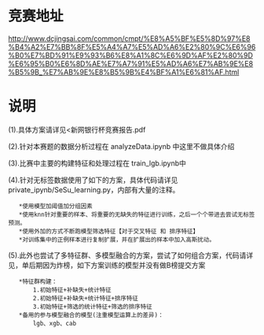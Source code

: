 # 竞赛地址
http://www.dcjingsai.com/common/cmpt/%E8%A5%BF%E5%8D%97%E8%B4%A2%E7%BB%8F%E5%A4%A7%E5%AD%A6%E2%80%9C%E6%96%B0%E7%BD%91%E9%93%B6%E8%A1%8C%E6%9D%AF%E2%80%9D%E6%95%B0%E6%8D%AE%E7%A7%91%E5%AD%A6%E7%AB%9E%E8%B5%9B_%E7%AB%9E%E8%B5%9B%E4%BF%A1%E6%81%AF.html
# 说明
   (1).具体方案请详见<新网银行杯竞赛报告.pdf
   
   (2).针对本赛题的数据分析过程在 analyzeData.ipynb 中这里不做具体介绍
   
   (3).比赛中主要的构建特征和处理过程在 train_lgb.ipynb中
   
   (4).针对无标签数据使用了如下的方案，具体代码请详见 private_ipynb/SeSu_learning.py，内部有大量的注释。
       
       *使用模型加阈值加分组因素   
       *使用knn针对重要的样本、将重要的无缺失的特征进行训练，之后一个个带进去尝试无标签预测。
       *使用外加的方式不断跑模型筛选特征【对于交叉特征 和 排序特征】
       *对训练集中的正例样本进行复制扩展，并在扩展出的样本中加入高斯扰动。
       
   (5).此外也尝试了多特征群、多模型融合的方案，尝试了如何组合方案，代码请详见，单后期因为炸榜，如下方案训练的模型并没有做B榜提交方案
      
       *特征群构建：
           1.初始特征+补缺失+统计特征
           2.初始特征+补缺失+统计特征+排序特征
           3.初始特征+筛选的统计特征+筛选的排序特征
       *备用的参与模型融合的模型(注重模型运算上的差异)：
           lgb、xgb、cab
